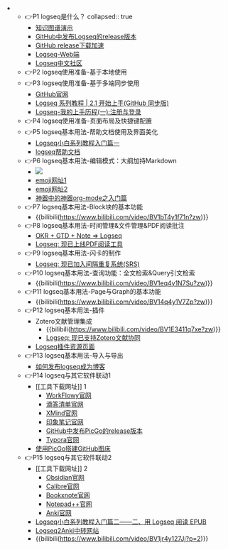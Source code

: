 -
	- 👉P1 logseq是什么？
	  collapsed:: true
		- [知识图谱演示](https://xutuan.vercel.app/#/page/logseq%E4%BD%BF%E7%94%A8%E7%BB%8F%E9%AA%8C%E5%88%86%E4%BA%AB)
		- [GitHub中发布Logseq的release版本](https://github.com/logseq/logseq/releases)
		- [GitHub release下载加速](https://d.serctl.com/)
		- [Logseq-Web端](https://logseq.com/#/)
		- [Logseq中文社区](https://cn.logseq.com/)
	- 👉P2 logseq使用准备-基于本地使用
	- 👉P3 logseq使用准备-基于多端同步使用
		- [GitHub官网](https://github.com/)
		- [Logseq 系列教程 | 2.1 开始上手(GitHub 同步版)](https://zhuanlan.zhihu.com/p/370564366)
		- [Logseq-我的上手历程(一):注册与登录](https://zhuanlan.zhihu.com/p/349944337/)
	- 👉P4 logseq使用准备-页面布局及快捷键配置
	- 👉P5 logseq基本用法-帮助文档使用及界面美化
		- [Logseq小白系列教程入门篇一](https://zhuanlan.zhihu.com/p/343854552)
		- [logseq帮助文档](https://logseq.github.io/#/page/Contents)
	- 👉P6 logseq基本用法-编辑模式：大纲加持Markdown
		- ![](https://cdn.jsdelivr.net/gh/springrain1/image/img/Logseq_Outline_of_operation.png)
		- [emoji网址1](https://emojipedia.org/)
		- [emoji网址2](https://emojiwiz.com/zh/)
		- [神器中的神器org-mode之入门篇](https://www.cnblogs.com/qlwy/archive/2012/06/15/2551034.html)
	- 👉P7 logseq基本用法-Block块的基本功能
		- {{bilibili(https://www.bilibili.com/video/BV1bT4y1f71n?zw)}}
	- 👉P8 logseq基本用法-时间管理&文件管理&PDF阅读批注
		- [OKR + GTD + Note => Logseq](https://zhuanlan.zhihu.com/p/369386414)
		- [Logseq: 现已上线PDF阅读工具](https://zhuanlan.zhihu.com/p/397352305)
	- 👉P9 logseq基本用法-闪卡的制作
		- [Logseq: 现已加入间隔重复系统(SRS)](https://zhuanlan.zhihu.com/p/392408529)
	- 👉P10 logseq基本用法-查询功能：全文检索&Query引文检索
		- {{bilibili(https://www.bilibili.com/video/BV1eq4y1N7Su?zw)}}
	- 👉P11 logseq基本用法-Page与Graph的基本功能
		- {{bilibili(https://www.bilibili.com/video/BV14q4y1V7Zp?zw)}}
	- 👉P12 logseq基本用法-插件
		- Zotero文献管理集成
			- {{bilibili(https://www.bilibili.com/video/BV1E3411q7xe?zw)}}
			- [Logseq: 现已支持Zotero文献协同](https://zhuanlan.zhihu.com/p/395008689)
		- [Logseq插件资源页面](https://github.com/logseq/awesome-logseq)
	- 👉P13 logseq基本用法-导入与导出
		- [如何发布logseq成为博客](https://zhuanlan.zhihu.com/p/344165645)
	- 👉P14 logseq与其它软件联动1
		- [[工具下载网址]] 1
			- [WorkFlowy官网](https://workflowy.com/)
			- [滴答清单官网](https://www.dida365.com/)
			- [XMind官网](https://www.xmind.cn/)
			- [印象笔记官网](https://www.yinxiang.com/)
			- [GitHub中发布PicGo的release版本](https://github.com/Molunerfinn/PicGo/releases)
			- [Typora官网](https://www.typora.io/)
		- [使用PicGo搭建GitHub图床](https://blog.csdn.net/weixin_42875245/article/details/108654079)
	- 👉P15 logseq与其它软件联动2
		- [[工具下载网址]] 2
			- [Obsidian官网](https://obsidian.md/)
			- [Calibre官网](https://calibre-ebook.com/zh_CN/download)
			- [Bookxnote官网](http://www.bookxnote.com/)
			- [Notepad++官网](http://www.notepadplus.com.cn/)
			- [Anki官网](https://apps.ankiweb.net/)
		- [Logseq小白系列教程入门篇二——二、用 Logseq 阅读 EPUB](https://zhuanlan.zhihu.com/p/405764984)
		- [Logseq2Anki中转网站](https://hintsnet.com/tools/roam2anki/index.html)
		- {{bilibili(https://www.bilibili.com/video/BV1jr4y127Jj?p=2)}}
